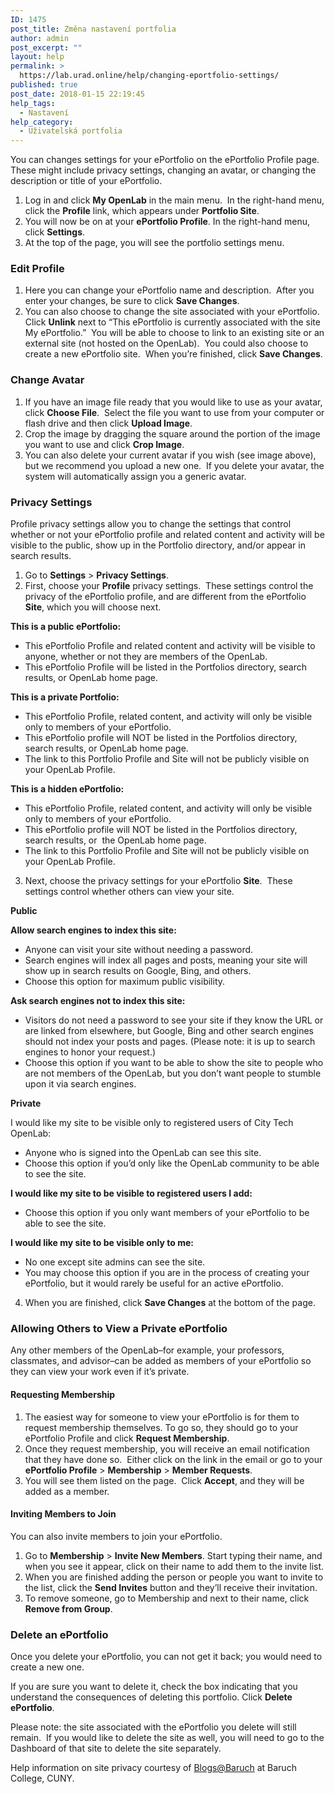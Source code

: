 ```yaml
---
ID: 1475
post_title: Změna nastavení portfolia
author: admin
post_excerpt: ""
layout: help
permalink: >
  https://lab.urad.online/help/changing-eportfolio-settings/
published: true
post_date: 2018-01-15 22:19:45
help_tags:
  - Nastavení
help_category:
  - Uživatelská portfolia
---
```

You can changes settings for your ePortfolio on the ePortfolio Profile page.  These might include privacy settings, changing an avatar, or changing the description or title of your ePortfolio.
<ol>
 	<li>Log in and click <strong>My OpenLab</strong> in the main menu.  In the right-hand menu, click the <strong>Profile</strong> link, which appears under <strong>Portfolio Site</strong>.</li>
 	<li>You will now be on at your <strong>ePortfolio Profile</strong>. In the right-hand menu, click <strong>Settings</strong>.</li>
 	<li>At the top of the page, you will see the portfolio settings menu.</li>
</ol>
<h3><strong>Edit Profile</strong></h3>
<ol>
 	<li>Here you can change your ePortfolio name and description.  After you enter your changes, be sure to click <strong>Save Changes</strong>.</li>
 	<li>You can also choose to change the site associated with your ePortfolio. Click <strong>Unlink</strong> next to “This ePortfolio is currently associated with the site My ePortfolio.”  You will be able to choose to link to an existing site or an external site (not hosted on the OpenLab).  You could also choose to create a new ePortfolio site.  When you’re finished, click <strong>Save Changes</strong>.</li>
</ol>
<h3><strong>Change Avatar</strong></h3>
<ol>
 	<li>If you have an image file ready that you would like to use as your avatar, click <strong>Choose File</strong>.  Select the file you want to use from your computer or flash drive and then click <strong>Upload Image</strong>.</li>
 	<li>Crop the image by dragging the square around the portion of the image you want to use and click <strong>Crop Image</strong>.</li>
 	<li>You can also delete your current avatar if you wish (see image above), but we recommend you upload a new one.  If you delete your avatar, the system will automatically assign you a generic avatar.</li>
</ol>
<h3><strong>Privacy Settings</strong></h3>
Profile privacy settings allow you to change the settings that control whether or not your ePortfolio profile and related content and activity will be visible to the public, show up in the Portfolio directory, and/or appear in search results.
<ol>
 	<li>Go to <strong>Settings</strong> &gt; <strong>Privacy Settings</strong>.</li>
 	<li>First, choose your <strong>Profile</strong> privacy settings.  These settings control the privacy of the ePortfolio profile, and are different from the ePortfolio <strong>Site</strong>, which you will choose next.</li>
</ol>
<strong>This is a public ePortfolio:</strong>
<ul>
 	<li>This ePortfolio Profile and related content and activity will be visible to anyone, whether or not they are members of the OpenLab.</li>
 	<li>This ePortfolio Profile will be listed in the Portfolios directory, search results, or OpenLab home page.</li>
</ul>
<strong>This is a private Portfolio:</strong>
<ul>
 	<li>This ePortfolio Profile, related content, and activity will only be visible only to members of your ePortfolio.</li>
 	<li>This ePortfolio profile will NOT be listed in the Portfolios directory, search results, or OpenLab home page.</li>
 	<li>The link to this Portfolio Profile and Site will not be publicly visible on your OpenLab Profile.</li>
</ul>
<strong>This is a hidden ePortfolio:</strong>
<ul>
 	<li>This ePortfolio Profile, related content, and activity will only be visible only to members of your ePortfolio.</li>
 	<li>This ePortfolio profile will NOT be listed in the Portfolios directory, search results, or  the OpenLab home page.</li>
 	<li>The link to this Portfolio Profile and Site will not be publicly visible on your OpenLab Profile.</li>
</ul>
<ol start="3">
 	<li>Next, choose the privacy settings for your ePortfolio <strong>Site</strong>.  These settings control whether others can view your site.</li>
</ol>
<strong>Public</strong>

<strong>Allow search engines to index this site:</strong>
<ul>
 	<li>Anyone can visit your site without needing a password.</li>
 	<li>Search engines will index all pages and posts, meaning your site will show up in search results on Google, Bing, and others.</li>
 	<li>Choose this option for maximum public visibility.</li>
</ul>
<strong>Ask search engines not to index this site:</strong>
<ul>
 	<li>Visitors do not need a password to see your site if they know the URL or are linked from elsewhere, but Google, Bing and other search engines should not index your posts and pages. (Please note: it is up to search engines to honor your request.)</li>
 	<li>Choose this option if you want to be able to show the site to people who are not members of the OpenLab, but you don’t want people to stumble upon it via search engines.</li>
</ul>
<strong>Private</strong>

I would like my site to be visible only to registered users of City Tech OpenLab:
<ul>
 	<li>Anyone who is signed into the OpenLab can see this site.</li>
 	<li>Choose this option if you’d only like the OpenLab community to be able to see the site.</li>
</ul>
<strong>I would like my site to be visible to registered users I add:</strong>
<ul>
 	<li>Choose this option if you only want members of your ePortfolio to be able to see the site.</li>
</ul>
<strong>I would like my site to be visible only to me:</strong>
<ul>
 	<li>No one except site admins can see the site.</li>
 	<li>You may choose this option if you are in the process of creating your ePortfolio, but it would rarely be useful for an active ePortfolio.</li>
</ul>
<ol start="4">
 	<li>When you are finished, click <strong>Save Changes</strong> at the bottom of the page.</li>
</ol>
<h3><strong>Allowing Others to View a Private ePortfolio</strong></h3>
Any other members of the OpenLab–for example, your professors, classmates, and advisor–can be added as members of your ePortfolio so they can view your work even if it’s private.
<h4>Requesting Membership</h4>
<ol>
 	<li>The easiest way for someone to view your ePortfolio is for them to request membership themselves. To go so, they should go to your ePortfolio Profile and click <strong>Request Membership</strong>.</li>
 	<li>Once they request membership, you will receive an email notification that they have done so.  Either click on the link in the email or go to your <strong>ePortfolio Profile</strong> &gt; <strong>Membership</strong> &gt; <strong>Member Requests</strong>.</li>
 	<li>You will see them listed on the page.  Click <strong>Accept</strong>, and they will be added as a member.</li>
</ol>
<h4>Inviting Members to Join</h4>
You can also invite members to join your ePortfolio.
<ol>
 	<li>Go to <strong>Membership</strong> &gt; <strong>Invite New Members</strong>. Start typing their name, and when you see it appear, click on their name to add them to the invite list.</li>
 	<li>When you are finished adding the person or people you want to invite to the list, click the <strong>Send Invites</strong> button and they’ll receive their invitation.</li>
 	<li>To remove someone, go to Membership and next to their name, click <strong>Remove from Group</strong>.</li>
</ol>
<h3><strong>Delete an ePortfolio</strong></h3>
Once you delete your ePortfolio, you can not get it back; you would need to create a new one.

If you are sure you want to delete it, check the box indicating that you understand the consequences of deleting this portfolio. Click <strong>Delete ePortfolio</strong>.

Please note: the site associated with the ePortfolio you delete will still remain.  If you would like to delete the site as well, you will need to go to the Dashboard of that site to delete the site separately.

Help information on site privacy courtesy of <a href="http://blsciblogs.baruch.cuny.edu">Blogs@Baruch</a> at Baruch College, CUNY.